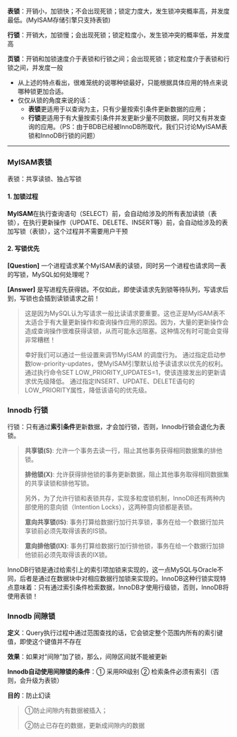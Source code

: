 



**表锁**：开销小，加锁快；不会出现死锁；锁定力度大，发生锁冲突概率高，并发度最低。(MyISAM存储引擎只支持表锁)

**行锁**：开销大，加锁慢；会出现死锁；锁定粒度小，发生锁冲突的概率低，并发度高

**页锁**：开销和加锁速度介于表锁和行锁之间；会出现死锁；锁定粒度介于表锁和行锁之间，并发度一般

- 从上述的特点看出，很难笼统的说哪种锁最好，只能根据具体应用的特点来说哪种锁更加合适。
- 仅仅从锁的角度来说的话：
  - **表锁**更适用于以查询为主，只有少量按索引条件更新数据的应用；
  - **行锁**更适用于有大量按索引条件并发更新少量不同数据，同时又有并发查询的应用。（PS：由于BDB已经被InnoDB所取代，我们只讨论MyISAM表锁和InnoDB行锁的问题）

---

### MyISAM表锁

表锁：共享读锁、独占写锁

#### 1. 加锁过程

**MyISAM**在执行查询语句（SELECT）前，会自动给涉及的所有表加读锁（表锁），在执行更新操作（UPDATE、DELETE、INSERT等）前，会自动给涉及的表加写锁（表锁），这个过程并不需要用户干预

#### 2. 写锁优先

**[Question]** 一个进程请求某个MyISAM表的读锁，同时另一个进程也请求同一表的写锁，MySQL如何处理呢？

**[Answer]** 是写进程先获得锁。不仅如此，即使读请求先到锁等待队列，写请求后到，写锁也会插到读锁请求之前！

> 这是因为MySQL认为写请求一般比读请求要重要。这也正是MyISAM表不太适合于有大量更新操作和查询操作应用的原因。因为，大量的更新操作会造成查询操作很难获得读锁，从而可能永远阻塞。这种情况有时可能会变得非常糟糕！
>
> 幸好我们可以通过一些设置来调节MyISAM 的调度行为。
> 通过指定启动参数low-priority-updates，使MyISAM引擎默认给予读请求以优先的权利。
> 通过执行命令SET LOW_PRIORITY_UPDATES=1，使该连接发出的更新请求优先级降低。
> 通过指定INSERT、UPDATE、DELETE语句的LOW_PRIORITY属性，降低该语句的优先级。

### Innodb 行锁

行锁：只有通过**索引条件**更新数据，才会加行锁，否则，Innodb行锁会退化为表锁。

> **共享锁(S)**: 允许一个事务去读一行，阻止其他事务获得相同数据集的排他锁。
>
> **排他锁(X)**: 允许获得排他锁的事务更新数据，阻止其他事务取得相同数据集的共享读锁和排他写锁。
>
> 另外，为了允许行锁和表锁共存，实现多粒度锁机制，InnoDB还有两种内部使用的意向锁（Intention Locks），这两种意向锁都是表锁。
>
> **意向共享锁(IS)**: 事务打算给数据行加行共享锁，事务在给一个数据行加共享锁前必须先取得该表的IS锁。
>
> **意向排他锁(IX)**: 事务打算给数据行加行排他锁，事务在给一个数据行加排他锁前必须先取得该表的IX锁。

InnoDB行锁是通过给索引上的索引项加锁来实现的，这一点MySQL与Oracle不同，后者是通过在数据块中对相应数据行加锁来实现的。InnoDB这种行锁实现特点意味着：只有通过索引条件检索数据，InnoDB才使用行级锁，否则，InnoDB将使用表锁！

### Innodb 间隙锁

**定义**：Query执行过程中通过范围查找的话，它会锁定整个范围内所有的索引键值，即使这个键值并不存在

**效果**：如果对“间隙”加了锁，那么，间隙区间就不能被更新

**Innodb自动使用间隙锁的条件**：① 采用RR级别 ② 检索条件必须有索引（否则，会升级为表锁）

**目的**：防止幻读 

> ①防止间隙内有数据被插入；
>
> ②防止已存在的数据，更新成间隙内的数据

